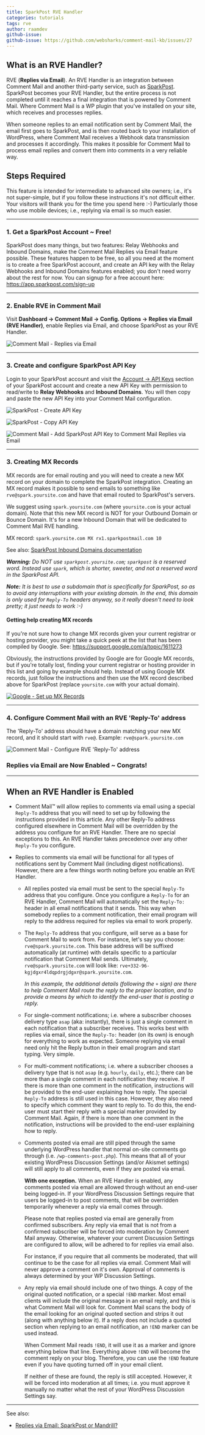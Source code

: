 ```yaml
---
title: SparkPost RVE Handler
categories: tutorials
tags: rve
author: raamdev
github-issue:
github-issue: https://github.com/websharks/comment-mail-kb/issues/27
---
```


## What is an RVE Handler?

RVE (**Replies via Email**). An RVE Handler is an integration between Comment Mail and another third-party service, such as [SparkPost](http://comment-mail.com/r/sparkpost/). SparkPost becomes your RVE Handler, but the entire process is not completed until it reaches a final integration that is powered by Comment Mail. Where Comment Mail is a WP plugin that you've installed on your site, which receives and processes replies.

When someone replies to an email notification sent by Comment Mail, the email first goes to SparkPost, and is then routed back to your installation of WordPress, where Comment Mail receives a Webhook data transmission and processes it accordingly. This makes it possible for Comment Mail to process email replies and convert them into comments in a very reliable way.

## Steps Required

This feature is intended for intermediate to advanced site owners; i.e., it's not super-simple, but if you follow these instructions it's not difficult either. Your visitors will thank you for the time you spend here :-) Particularly those who use mobile devices; i.e., replying via email is so much easier.

---

### 1. Get a SparkPost Account ~ Free!

SparkPost does many things, but two features: Relay Webhooks and Inbound Domains, make the Comment Mail Replies via Email feature possible. These features happen to be free, so all you need at the moment is to create a free SparkPost account, and create an API key with the Relay Webhooks and Inbound Domains features enabled; you don't need worry about the rest for now. You can signup for a free account here: https://app.sparkpost.com/sign-up

----

### 2. Enable RVE in Comment Mail

Visit **Dashboard → Comment Mail → Config. Options → Replies via Email (RVE Handler)**, enable Replies via Email, and choose SparkPost as your RVE Handler.

  ![Comment Mail - Replies via Email](https://cloud.githubusercontent.com/assets/1563559/20019109/92ce44be-a27f-11e6-811f-08dbecbafba5.png)

---

### 3. Create and configure SparkPost API Key

Login to your SparkPost account and visit the [Account → API Keys](https://app.sparkpost.com/account/credentials) section of your SparkPost account and create a new API Key with permission to read/write to **Relay Webhooks** and **Inbound Domains**. You will then copy and paste the new API Key into your Comment Mail configuration.

  ![SparkPost - Create API Key](https://cloud.githubusercontent.com/assets/1563559/20018808/2d850c4c-a27e-11e6-8279-b237d80bc9f1.png)

  ![SparkPost - Copy API Key](https://cloud.githubusercontent.com/assets/1563559/20019262/37d70180-a280-11e6-987f-a305a5440b21.png)

  ![Comment Mail - Add SparkPost API Key to Comment Mail Replies via Email](https://cloud.githubusercontent.com/assets/1563559/20019168/d145304a-a27f-11e6-8674-199398e4b22a.png)

---

### 3. Creating MX Records

MX records are for email routing and you will need to create a new MX record on your domain to complete the SparkPost integration. Creating an MX record makes it possible to send emails to something like `rve@spark.yoursite.com` and have that email routed to SparkPost's servers. 

We suggest using `spark.yoursite.com` (where `yoursite.com` is your actual domain). Note that this new MX record is NOT for your Outbound Domain or Bounce Domain. It's for a new Inbound Domain that will be dedicated to Comment Mail RVE handling.

  MX record: `spark.yoursite.com MX rx1.sparkpostmail.com 10` 

See also: [SparkPost Inbound Domains documentation](https://developers.sparkpost.com/api/inbound-domains.html)

  _**Warning:** Do NOT use `sparkpost.yoursite.com`; `sparkpost` is a reserved word. Instead use `spark`, which is shorter, sweeter, and not a reserved word in the SparkPost API._

_**Note:** It is best to use a subdomain that is specifically for SparkPost, so as to avoid any interruptions with your existing domain. In the end, this domain is only used for `Reply-To` headers anyway, so it really doesn't need to look pretty; it just needs to work :-)_

#### Getting help creating MX records

If you're not sure how to change MX records given your current registrar or hosting provider, you might take a quick peek at the list that has been compiled by Google. See: https://support.google.com/a/topic/1611273 

Obviously, the instructions provided by Google are for Google MX records, but if you're totally lost, finding your current registrar or hosting provider in this list and going by example should help. Instead of using Google MX records, just follow the instructions and then use the MX record described above for SparkPost (replace `yoursite.com` with your actual domain).

[![Google - Set up MX Records](https://cloud.githubusercontent.com/assets/1563559/5089253/b0be5b04-6ee6-11e4-9321-b78879b73cb5.png)](https://support.google.com/a/topic/1611273)

---

### 4. Configure Comment Mail with an RVE 'Reply-To' address

The 'Reply-To' address should have a domain matching your new MX record, and it should start with `rve@`. Example: `rve@spark.yoursite.com`

  ![Comment Mail - Configure RVE 'Reply-To' address](https://cloud.githubusercontent.com/assets/1563559/20019196/ee4cebd8-a27f-11e6-90fe-0f4964c26dc0.png)

### Replies via Email are Now Enabled ~ Congrats!

---

## When an RVE Handler is Enabled

- Comment Mail™ will allow replies to comments via email using a special `Reply-To` address that you will need to set up by following the instructions provided in this article. Any other Reply-To address configured elsewhere in Comment Mail will be overridden by the address you configure for an RVE Handler. There are no special exceptions to this. An RVE Handler takes precedence over any other `Reply-To` you configure.

- Replies to comments via email will be functional for all types of notifications sent by Comment Mail (including digest notifications). However, there are a few things worth noting before you enable an RVE Handler.

  - All replies posted via email must be sent to the special `Reply-To` address that you configure. Once you configure a `Reply-To` for an RVE Handler, Comment Mail will automatically set the `Reply-To:` header in all email notifications that it sends. This way when somebody replies to a comment notification, their email program will reply to the address required for replies via email to work properly.

  - The `Reply-To` address that you configure, will serve as a base for Comment Mail to work from. For instance, let's say you choose: `rve@spark.yoursite.com`. This base address will be suffixed automatically (at runtime) with details specific to a particular notification that Comment Mail sends. Ultimately, `rve@spark.yoursite.com` will look like: `rve+332-96-kgjdgxr4ldqpdrgjdgxr@spark.yoursite.com`.

    _In this example, the additional details (following the `+` sign) are there to help Comment Mail route the reply to the proper location, and to provide a means by which to identify the end-user that is posting a reply._

  - For single-comment notifications; i.e. where a subscriber chooses delivery type `asap` (aka: instantly), there is just a single comment in each notification that a subscriber receives. This works best with replies via email, since the `Reply-To:` header (on its own) is enough for everything to work as expected. Someone replying via email need only hit the Reply button in their email program and start typing. Very simple.

  - For multi-comment notifications; i.e. where a subscriber chooses a delivery type that is not `asap` (e.g. `hourly`, `daily`, etc.); there can be more than a single comment in each notification they receive. If there is more than one comment in the notification, instructions will be provided to the end-user explaining how to reply. The special `Reply-To` address is still used in this case. However, they also need to specify which comment they want to reply to. To do this, the end-user must start their reply with a special marker provided by Comment Mail. Again, if there is more than one comment in the notification, instructions will be provided to the end-user explaining how to reply.

  - Comments posted via email are still piped through the same underlying WordPress handler that normal on-site comments go through (i.e. `/wp-comments-post.php`). This means that all of your existing WordPress Discussion Settings (and/or Akismet settings) will still apply to all comments, even if they are posted via email.

    **With one exception.** When an RVE Handler is enabled, any comments posted via email are allowed through without an end-user being logged-in. If your WordPress Discussion Settings require that users be logged-in to post comments, that will be overridden temporarily whenever a reply via email comes through.

    Please note that replies posted via email are generally from confirmed subscribers. Any reply via email that is not from a confirmed subscriber will be forced into moderation by Comment Mail anyway. Otherwise, whatever your current Discussion Settings are configured to allow, will be adhered to for replies via email also.

    For instance, if you require that all comments be moderated, that will continue to be the case for all replies via email. Comment Mail will never approve a comment on it's own. Approval of comments is always determined by your WP Discussion Settings.

  - Any reply via email should include one of two things. A copy of the original quoted notification, or a special `!END` marker. Most email clients will include the original message in an email reply, and this is what Comment Mail will look for. Comment Mail scans the body of the email looking for an original quoted section and strips it out (along with anything below it). If a reply does not include a quoted section when replying to an email notification, an `!END` marker can be used instead.

    When Comment Mail reads `!END`, it will use it as a marker and ignore everything below that line. Everything above `!END` will become the comment reply on your blog. Therefore, you can use the `!END` feature even if you have quoting turned off in your email client.

    If neither of these are found, the reply is still accepted. However, it will be forced into moderation at all times; i.e. you must approve it manually no matter what the rest of your WordPress Discussion Settings say.


----

See also:

- [Replies via Email: SparkPost or Mandrill?](https://github.com/websharks/comment-mail-kb/issues/28)
